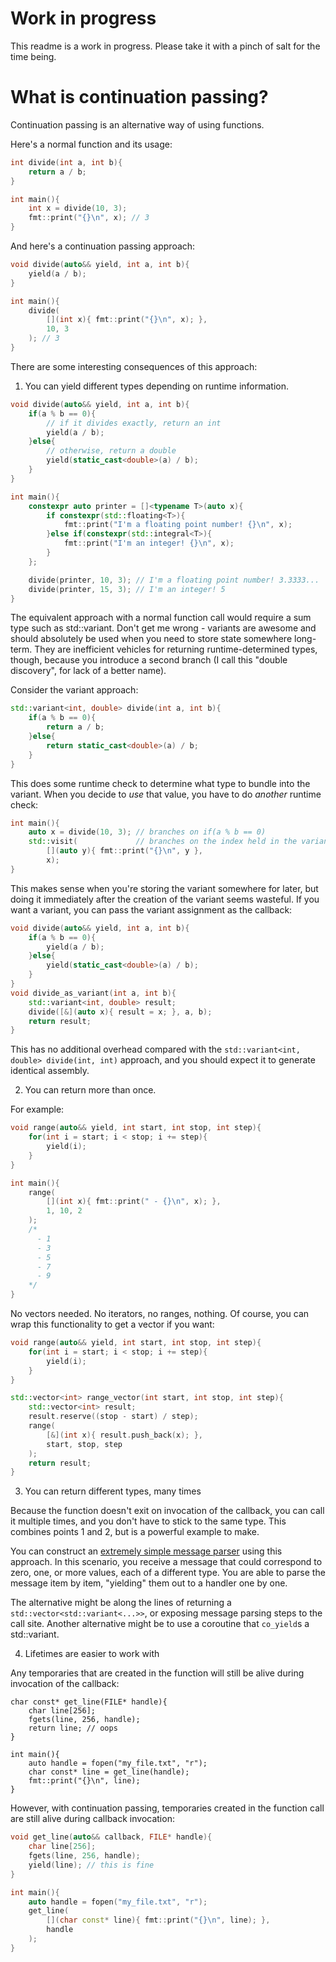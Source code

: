 # Work in progress

This readme is a work in progress. Please take it with a pinch of salt for the time being.

# What is continuation passing?

Continuation passing is an alternative way of using functions.

Here's a normal function and its usage:

```cpp
int divide(int a, int b){
    return a / b;
}

int main(){
    int x = divide(10, 3);
    fmt::print("{}\n", x); // 3
}
```

And here's a continuation passing approach:
```cpp
void divide(auto&& yield, int a, int b){
    yield(a / b);
}

int main(){
    divide(
        [](int x){ fmt::print("{}\n", x); },
        10, 3
    ); // 3
}

```

There are some interesting consequences of this approach:

1. You can yield different types depending on runtime information.
```cpp
void divide(auto&& yield, int a, int b){
    if(a % b == 0){
        // if it divides exactly, return an int
        yield(a / b); 
    }else{
        // otherwise, return a double
        yield(static_cast<double>(a) / b);
    }
}

int main(){
    constexpr auto printer = []<typename T>(auto x){
        if constexpr(std::floating<T>){
            fmt::print("I'm a floating point number! {}\n", x);
        }else if(constexpr(std::integral<T>){
            fmt::print("I'm an integer! {}\n", x);
        }
    };

    divide(printer, 10, 3); // I'm a floating point number! 3.3333...
    divide(printer, 15, 3); // I'm an integer! 5
}
```

The equivalent approach with a normal function call would require a sum type such as std::variant.
Don't get me wrong - variants are awesome and should absolutely be used when you need to store state
somewhere long-term. They are inefficient vehicles for returning runtime-determined types, though,
because you introduce a second branch (I call this "double discovery", for lack of a better name).

Consider the variant approach:

```cpp
std::variant<int, double> divide(int a, int b){
    if(a % b == 0){
        return a / b;
    }else{
        return static_cast<double>(a) / b;
    }
}
```

This does some runtime check to determine what type to bundle into the variant. When you decide
to *use* that value, you have to do *another* runtime check:

```cpp
int main(){
    auto x = divide(10, 3); // branches on if(a % b == 0)
    std::visit(             // branches on the index held in the variant
        [](auto y){ fmt::print("{}\n", y },
        x); 
}
```

This makes sense when you're storing the variant somewhere for later, but doing it
immediately after the creation of the variant seems wasteful. If you want a variant,
you can pass the variant assignment as the callback:

```cpp
void divide(auto&& yield, int a, int b){
    if(a % b == 0){
        yield(a / b);
    }else{
        yield(static_cast<double>(a) / b);
    }
}
void divide_as_variant(int a, int b){
    std::variant<int, double> result;
    divide([&](auto x){ result = x; }, a, b); 
    return result;
}
```

This has no additional overhead compared with the `std::variant<int, double> divide(int, int)` approach,
and you should expect it to generate identical assembly.

2. You can return more than once.

For example:
```cpp
void range(auto&& yield, int start, int stop, int step){
    for(int i = start; i < stop; i += step){
        yield(i);
    }
}

int main(){
    range(
        [](int x){ fmt::print(" - {}\n", x); },
        1, 10, 2
    );
    /*
      - 1
      - 3
      - 5
      - 7
      - 9
    */
}
```

No vectors needed. No iterators, no ranges, nothing. Of course, you can wrap this functionality to get a vector if you want:

```cpp
void range(auto&& yield, int start, int stop, int step){
    for(int i = start; i < stop; i += step){
        yield(i);
    }
}

std::vector<int> range_vector(int start, int stop, int step){
    std::vector<int> result;
    result.reserve((stop - start) / step);
    range(
        [&](int x){ result.push_back(x); },
        start, stop, step
    );
    return result;
}
``` 

3. You can return different types, many times

Because the function doesn't exit on invocation of the callback, you can call it multiple times, and you don't
have to stick to the same type. This combines points 1 and 2, but is a powerful example to make.

You can construct an [extremely simple message parser](https://godbolt.org/z/hcnoToE6j) using this approach.
In this scenario, you receive a message that could correspond to zero, one, or more values, each of a different
type. You are able to parse the message item by item, "yielding" them out to a handler one by one.

The alternative might be along the lines of returning a `std::vector<std::variant<...>>`, or exposing message
parsing steps to the call site. Another alternative might be to use a coroutine that `co_yield`s a std::variant.


4. Lifetimes are easier to work with

Any temporaries that are created in the function will still be alive during invocation of the callback:

```
char const* get_line(FILE* handle){
    char line[256];
    fgets(line, 256, handle);
    return line; // oops
}

int main(){
    auto handle = fopen("my_file.txt", "r");
    char const* line = get_line(handle);
    fmt::print("{}\n", line);
}
```

However, with continuation passing, temporaries created in the function call are still alive during callback invocation:

```cpp
void get_line(auto&& callback, FILE* handle){
    char line[256];
    fgets(line, 256, handle);
    yield(line); // this is fine
}

int main(){
    auto handle = fopen("my_file.txt", "r");
    get_line(
        [](char const* line){ fmt::print("{}\n", line); },
        handle
    );
}
```
